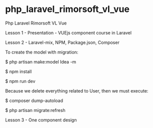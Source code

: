# php_laravel_rimorsoft_vl_vue
Php Laravel Rimorsoft VL Vue

Lesson 1 - Presentation - VUEjs component course in Laravel

Lesson 2 - Laravel-mix, NPM, Package.json, Composer

To create the model with migration:

$ php artisan make:model Idea -m

$ npm install

$ npm run dev

Because we delete everything related to User, then we must execute:

$ composer dump-autoload 

$ php artisan migrate:refresh

Lesson 3 - One component design



